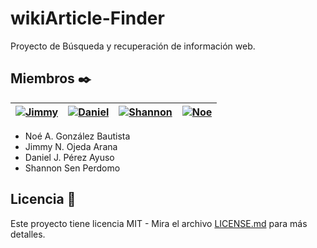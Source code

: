 # wikiArticle-Finder

Proyecto de Búsqueda y recuperación de información web.

## Miembros ✒️
| <a href="https://github.com/JimmyOjeda">![Jimmy](https://github.com/plupyt/wikiArticle-Finder/blob/main/public/assets/jimmy_profile.jpeg)</a> | <a href="https://github.com/plupyt">![Daniel](https://github.com/plupyt/wikiArticle-Finder/blob/main/public/assets/daniel_profile.jpeg)</a> | <a href="https://github.com/Shannonsen">![Shannon](https://github.com/plupyt/wikiArticle-Finder/blob/main/public/assets/shannon_profile.jpeg) </a> | <a href="https://github.com/">![Noe](https://github.com/plupyt/wikiArticle-Finder/blob/main/public/assets/noe_profile.jpeg) </a> | 
| ----- | ----- | ----- | ----- |

* Noé A. González Bautista
* Jimmy N. Ojeda Arana
* Daniel J. Pérez Ayuso
* Shannon Sen Perdomo

## Licencia 📄

Este proyecto tiene licencia MIT - Mira el archivo [LICENSE.md](https://github.com/plupyt/wikiArticle-Finder/blob/main/LICENSE) para más detalles.